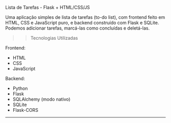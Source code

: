 Lista de Tarefas - Flask + HTML/CSS/JS

Uma aplicação simples de lista de tarefas (to-do list), com frontend feito em HTML, CSS e JavaScript puro, e backend construído com Flask e SQLite. Podemos adicionar tarefas, marcá-las como concluídas e deletá-las.

 >> Tecnologias Utilizadas

Frontend:
- HTML
- CSS
- JavaScript

Backend:
- Python
- Flask
- SQLAlchemy (modo nativo)
- SQLite
- Flask-CORS

---
